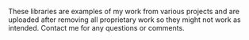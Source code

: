These libraries are examples of my work from various projects and are uploaded after removing all proprietary work so they might not work as intended. Contact me for any questions or comments.
